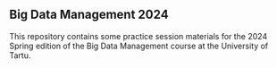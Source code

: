 ## Big Data Management 2024

This repository contains some practice session materials for the 2024 Spring edition of the Big Data Management course at the University of Tartu.